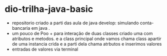 # dio-trilha-java-basic 
- repositorio criado a parti das aula de java develop: simulando conta-bancaria em java .
- um pouco de Poo + para interação de duas classes criado uma com atributos e metodos. e a class principal onde vamos chama class apartir de uma instancia crida e a parti dela chama atrbutos e inserimos valores
-  entradas de valores via terminal 
